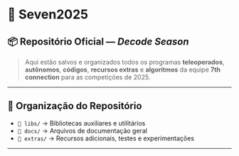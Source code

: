 # 🚀 Seven2025

## 📦 Repositório Oficial — *Decode Season*
> Aqui estão salvos e organizados todos os programas **teleoperados**, **autônomos**, **códigos**, **recursos extras** e **algoritmos** da equipe **7th connection** para as competições de 2025.
---

## 📁 Organização do Repositório
- `📂 libs/` → Bibliotecas auxiliares e utilitários
- `📂 docs/` → Arquivos de documentação geral
- `📂 extras/` → Recursos adicionais, testes e experimentações

---
